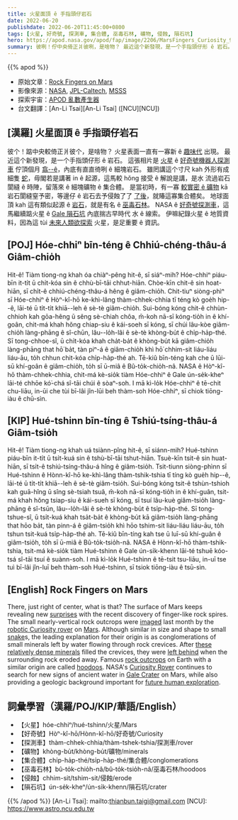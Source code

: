 ```yaml
---
title: 火星面頂 ê 手指頭仔岩石
date: 2022-06-20
publishdate: 2022-06-20T11:45:00+0800
tags: [火星, 好奇號, 探測車, 集合體, 巫毒石林, 礦物, 侵蝕, 隕石坑]
hero: https://apod.nasa.gov/apod/fap/image/2206/MarsFingers_Curiosity_960.jpg
summary: 彼咧！佇中央倚正爿彼咧，是啥物？ 最近這个新發現，是一个手指頭仔形 ê 岩石。
---
```


{{% apod %}}

- 原始文章：[Rock Fingers on Mars](https://apod.nasa.gov/apod/ap220620.html)
- 影像來源：[NASA](https://www.nasa.gov/), [JPL-Caltech](https://www.jpl.nasa.gov/), [MSSS](https://www.msss.com/)
- 探索宇宙：[APOD 亂數產生器](http://apod.nasa.gov/apod/random_apod.html)
- 台文翻譯：[An-Li Tsai][An-Li Tsai] ([NCU][NCU])

## [漢羅] 火星面頂 ê 手指頭仔岩石
彼个！踮中央較倚正爿彼个，是啥物？
火星表面一直有一寡新 ê [趣味代][surprises] 出現。
最近這个新發現，是一个手指頭仔形 ê 岩石。
這張相片是 [火星][Mars] ê [好奇號機器人探測車][robotic Curiosity rover] 佇頂個月 [翕--ê][imaged]，內底有直直徛咧 ê 細塊岩石。
雖罔講這个寸尺 kah 外形有成細隻 [蛇][snake]，毋閣若是講著 in ê 起源，這馬較 hŏng 接受 ê 解說是講，是水 流過岩石閬縫 ê 時陣，留落來 ê 細塊礦物 ê 集合體。
是當初時，有一寡 [較實密 ê 礦物][these relatively dense minerals] kā 岩石閬縫窒予密，等邊仔 ê 岩石去予侵蝕了了 [了後][left behind t]，就賰這寡集合體矣。
地球面頂 kah 這有類似起源 ê [岩石][rock outcrops]，就是有名 ê [巫毒石林][hoodoos]。
NASA ê [好奇號探測車][Curiosity Rover]，這馬繼續踮火星 ê [Gale 隕石坑][Gale Crater] 內底揣古早時代  水 ê 線索。
伊嘛紀錄火星 ê 地質資料，因為這 tùi [未來人類欲探索][future human exploration] 火星，是足重要 ê 資訊。


## [POJ] Hóe-chhiⁿ bīn-téng ê Chhiú-chéng-thâu-á Giâm-chio̍h
Hit-ê! Tiàm tiong-ng khah óa chiàⁿ-pêng hit-ê, sī siáⁿ-mih?
Hóe-chhiⁿ piáu-bīn it-ti̍t ū chi̍t-kóa sin ê chhù-bī-tāi chhut-hiān.
Chòe-kīn chit-ê sin hoat-hiān, sī chi̍t-ê chhiú-chéng-thâu-á hêng ê giâm-chio̍h.
Chit-tiuⁿ siòng-phìⁿ sī Hóe-chhiⁿ ê Hòⁿ-kî-hō ke-khì-lâng thàm-chhek-chhia tī téng kò goe̍h hip--ê, lāi-té ū ti̍t-ti̍t khiā--leh ê sè-tè giâm-chio̍h.
Sui-bóng kóng chit-ê chhùn-chhioh kah gōa-hêng ū sêng sè-chiah chôa, m̄-koh nā-sī kóng-tio̍h in ê khí-goân, chit-má khah hŏng chiap-siu ê kái-soeh sī kóng, sī chúi lâu-kòe giâm-chio̍h làng-phāng ê sî-chūn, lâu--lo̍h-lâi ê sè-tè khòng-bu̍t ê chi̍p-ha̍p-thé.
Sī tong-chhoe-sî, ū chi̍t-kóa khah cha̍t-ba̍t ê khòng-bu̍t kā giâm-chio̍h làng-phāng that hō͘ ba̍t, tàn piⁿ-á ê giâm-chio̍h khì hō͘ chhim-sit liáu-liáu liáu-āu, to̍h chhun chit-kóa chi̍p-ha̍p-thé ah.
Tē-kiû bīn-téng kah che ū lūi-sū khí-goân ê giâm-chio̍h, to̍h sī ū-miâ ê Bû-to̍k-chio̍h-nâ.
NASA ê Hòⁿ-kî-hō thàm-chhek-chhia, chit-má kè-sio̍k tiàm Hóe-chhiⁿ ê Gale ún-se̍k-kheⁿ lāi-té chhōe kó͘-chá sî-tāi chúi ê sòaⁿ-soh.
I mā kì-lo̍k Hóe-chhiⁿ ê tē-chit chu-liāu, in-ūi che tùi bī-lâi jîn-lūi beh thàm-soh Hóe-chhiⁿ, sī chiok tiōng-iàu ê chū-sìn.


## [KIP] Hué-tshinn bīn-tíng ê Tshiú-tsíng-thâu-á Giâm-tsio̍h
Hit-ê! Tiàm tiong-ng khah uá tsiànn-pîng hit-ê, sī siánn-mih?
Hué-tshinn piáu-bīn it-ti̍t ū tsi̍t-kuá sin ê tshù-bī-tāi tshut-hiān.
Tsuè-kīn tsit-ê sin huat-hiān, sī tsi̍t-ê tshiú-tsíng-thâu-á hîng ê giâm-tsio̍h.
Tsit-tiunn siòng-phìnn sī Hué-tshinn ê Hònn-kî-hō ke-khì-lâng thàm-tshik-tshia tī tíng kò gue̍h hip--ê, lāi-té ū ti̍t-ti̍t khiā--leh ê sè-tè giâm-tsio̍h.
Sui-bóng kóng tsit-ê tshùn-tshioh kah guā-hîng ū sîng sè-tsiah tsuâ, m̄-koh nā-sī kóng-tio̍h in ê khí-guân, tsit-má khah hŏng tsiap-siu ê kái-sueh sī kóng, sī tsuí lâu-kuè giâm-tsio̍h làng-phāng ê sî-tsūn, lâu--lo̍h-lâi ê sè-tè khòng-bu̍t ê tsi̍p-ha̍p-thé.
Sī tong-tshue-sî, ū tsi̍t-kuá khah tsa̍t-ba̍t ê khòng-bu̍t kā giâm-tsio̍h làng-phāng that hōo ba̍t, tàn pinn-á ê giâm-tsio̍h khì hōo tshim-sit liáu-liáu liáu-āu, to̍h tshun tsit-kuá tsi̍p-ha̍p-thé ah.
Tē-kiû bīn-tíng kah tse ū luī-sū khí-guân ê giâm-tsio̍h, to̍h sī ū-miâ ê Bû-to̍k-tsio̍h-nâ.
NASA ê Hònn-kî-hō thàm-tshik-tshia, tsit-má kè-sio̍k tiàm Hué-tshinn ê Gale ún-si̍k-khenn lāi-té tshuē kóo-tsá sî-tāi tsuí ê suànn-soh.
I mā kì-lo̍k Hué-tshinn ê tē-tsit tsu-liāu, in-uī tse tuì bī-lâi jîn-luī beh thàm-soh Hué-tshinn, sī tsiok tiōng-iàu ê tsū-sìn.

## [English] Rock Fingers on Mars
There, just right of center, what is that?
The surface of Mars keeps revealing new [surprises][surprises] with the recent discovery of finger-like rock spires.
The small nearly-vertical rock outcrops were [imaged][imaged] last month by the [robotic Curiosity rover][robotic Curiosity rover] on [Mars][Mars].
Although similar in size and shape to small [snake][snake]s, the leading explanation for their origin is as conglomerations of small minerals left by water flowing through rock crevices.
After [these relatively dense minerals][these relatively dense minerals] filled the crevices, they were [left behind][left behind e] when the surrounding rock eroded away.
Famous [rock outcrops][rock outcrops] on Earth with a similar origin are called [hoodoos][hoodoos].
NASA's [Curiosity Rover][Curiosity Rover] continues to search for new signs of ancient water in [Gale Crater][Gale Crater] on Mars, while also providing a geologic background important for [future human exploration][future human exploration].

## 詞彙學習（漢羅/POJ/KIP/華語/English）
- 【火星】hóe-chhiⁿ/hué-tshinn/火星/Mars
- 【好奇號】Hòⁿ-kî-hō/Hònn-kî-hō/好奇號/Curiosity
- 【探測車】thàm-chhek-chhia/thàm-tshek-tshia/探測車/rover
- 【礦物】khòng-bu̍t/khòng-bu̍t/礦物/minerals
- 【集合體】chi̍p-ha̍p-thé/tsi̍p-ha̍p-thé/集合體/conglomerations
- 【巫毒石林】bû-to̍k-chio̍h-nâ/bû-to̍k-tsio̍h-nâ/巫毒石林/hoodoos
- 【侵蝕】chhim-sit/tshim-sit/侵蝕/erode
- 【隕石坑】ún-se̍k-kheⁿ/ún-si̍k-khenn/隕石坑/crater


{{% /apod %}}
[An-Li Tsai]: mailto:thianbun.taigi@gmail.com
[NCU]: https://www.astro.ncu.edu.tw


[surprises]:https://ptzgovorit.ru/sites/default/files/styles/700x400/public/original_nodes/udivlenie_8.jpg
[imaged]:https://photojournal.jpl.nasa.gov/catalog/PIA25362
[robotic Curiosity rover]:https://mars.nasa.gov/msl/spacecraft/rover/summary/
[Mars]:https://solarsystem.nasa.gov/planets/mars/in-depth/
[snake]:https://media1.dallasobserver.com/dal/imager/u/magnum/13398389/anil-sharma-f27znidt1l0-unsplash.jpg
[these relatively dense minerals]:https://earthsky.org/space/curiosity-rover-gale-crater-mars-rock-spikes/
[left behind e]:https://apod.nasa.gov/apod/ap220309.html
[left behind t]:https://apod.tw/daily/20220309/
[rock outcrops]:https://apod.nasa.gov/apod/ap080703.html
[hoodoos]:https://en.wikipedia.org/wiki/Hoodoo_(geology)
[Curiosity Rover]:https://mars.nasa.gov/msl/mission/science/goals/
[Gale Crater]:https://www.jpl.nasa.gov/videos/a-guide-to-gale-crater
[future human exploration]:https://blogs.nasa.gov/bridenstine/2020/07/20/human-exploration-of-mars-is-on-the-horizon/
